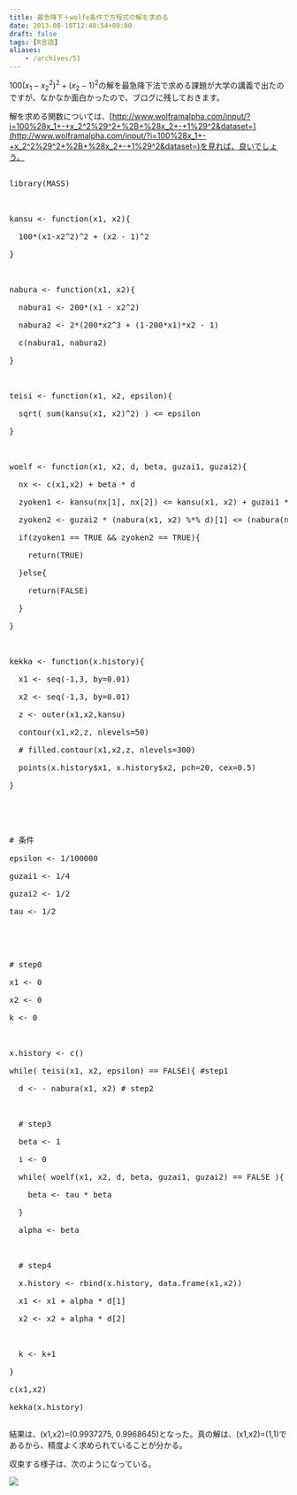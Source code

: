 ```yaml
---
title: 最急降下＋wolfe条件で方程式の解を求める
date: 2013-08-10T12:40:54+09:00
draft: false
tags: [R言語]
aliases:
    - /archives/51
---
```


$100(x_1 - x_2^2)^2 + (x_2 - 1)^2$の解を最急降下法で求める課題が大学の講義で出たのですが、なかなか面白かったので、ブログに残しておきます。
解を求める関数については、[http://www.wolframalpha.com/input/?i=100%28x_1+-+x_2^2%29^2+%2B+%28x_2+-+1%29^2&dataset=](http://www.wolframalpha.com/input/?i=100%28x_1+-+x_2^2%29^2+%2B+%28x_2+-+1%29^2&dataset=)を見れば、良いでしょう。

<pre>
library(MASS)

kansu <- function(x1, x2){
  100*(x1-x2^2)^2 + (x2 - 1)^2
}

nabura <- function(x1, x2){
  nabura1 <- 200*(x1 - x2^2)
  nabura2 <- 2*(200*x2^3 + (1-200*x1)*x2 - 1)
  c(nabura1, nabura2)
}

teisi <- function(x1, x2, epsilon){
  sqrt( sum(kansu(x1, x2)^2) ) <= epsilon
}

woelf <- function(x1, x2, d, beta, guzai1, guzai2){
  nx <- c(x1,x2) + beta * d
  zyoken1 <- kansu(nx[1], nx[2]) <= kansu(x1, x2) + guzai1 * beta * (nabura(x1, x2) %*% d)[1]
  zyoken2 <- guzai2 * (nabura(x1, x2) %*% d)[1] <= (nabura(nx[1], nx[2]) %*% d)[1]
  if(zyoken1 == TRUE && zyoken2 == TRUE){
    return(TRUE)
  }else{
    return(FALSE)
  }
}

kekka <- function(x.history){
  x1 <- seq(-1,3, by=0.01)
  x2 <- seq(-1,3, by=0.01)
  z <- outer(x1,x2,kansu)
  contour(x1,x2,z, nlevels=50)
  # filled.contour(x1,x2,z, nlevels=300)
  points(x.history$x1, x.history$x2, pch=20, cex=0.5)
}


# 条件
epsilon <- 1/100000
guzai1 <- 1/4
guzai2 <- 1/2
tau <- 1/2


# step0
x1 <- 0
x2 <- 0
k <- 0

x.history <- c()
while( teisi(x1, x2, epsilon) == FALSE){ #step1
  d <- - nabura(x1, x2) # step2
 
  # step3
  beta <- 1
  i <- 0
  while( woelf(x1, x2, d, beta, guzai1, guzai2) == FALSE ){
    beta <- tau * beta
  }
  alpha <- beta
 
  # step4
  x.history <- rbind(x.history, data.frame(x1,x2))
  x1 <- x1 + alpha * d[1]
  x2 <- x2 + alpha * d[2]
 
  k <- k+1
}
c(x1,x2)
kekka(x.history)
</pre>

結果は、(x1,x2)=(0.9937275, 0.9968645)となった。真の解は、(x1,x2)=(1,1)であるから、精度よく求められていることが分かる。

収束する様子は、次のようになっている。

<img src="http://img.gepuro.net/image/51.png">


